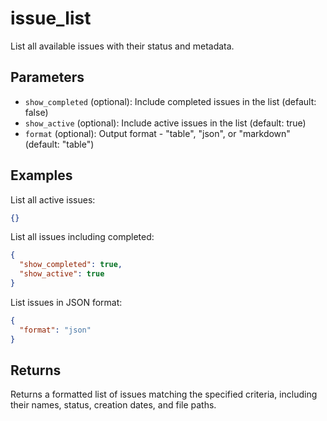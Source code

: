 # issue_list

List all available issues with their status and metadata.

## Parameters

- `show_completed` (optional): Include completed issues in the list (default: false)
- `show_active` (optional): Include active issues in the list (default: true)
- `format` (optional): Output format - "table", "json", or "markdown" (default: "table")

## Examples

List all active issues:
```json
{}
```

List all issues including completed:
```json
{
  "show_completed": true,
  "show_active": true
}
```

List issues in JSON format:
```json
{
  "format": "json"
}
```

## Returns

Returns a formatted list of issues matching the specified criteria, including their names, status, creation dates, and file paths.